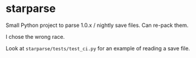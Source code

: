 # starparse

Small Python project to parse 1.0.x / nightly save files. Can re-pack them.

I chose the wrong race.

Look at `starparse/tests/test_ci.py` for an example of reading a save file.
